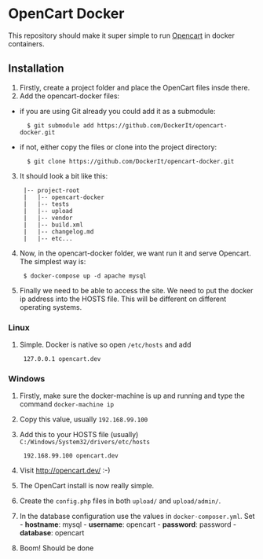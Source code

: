 # OpenCart Docker

This repository should make it super simple to run [Opencart](http://www.opencart.com/) in docker containers.

## Installation
1. Firstly, create a project folder and place the OpenCart files insde there.
2. Add the opencart-docker files:
  - if you are using Git already you could add it as a submodule:
      
          $ git submodule add https://github.com/DockerIt/opencart-docker.git
      
  - if not, either copy the files or clone into the project directory:
      
          $ git clone https://github.com/DockerIt/opencart-docker.git

3. It should look a bit like this:

        |-- project-root
        |   |-- opencart-docker
        |   |-- tests
        |   |-- upload
        |   |-- vendor
        |   |-- build.xml
        |   |-- changelog.md
        |   |-- etc...

4. Now, in the opencart-docker folder, we want run it and serve Opencart. The simplest way is:
        
        $ docker-compose up -d apache mysql
        
5. Finally we need to be able to access the site. We need to put the docker ip address into the HOSTS file.
This will be different on different operating systems.
  ### Linux
  1. Simple. Docker is native so open `/etc/hosts` and add
  
          127.0.0.1 opencart.dev
  
  
  ### Windows
  1. Firstly, make sure the docker-machine is up and running and type the command `docker-machine ip`
  2. Copy this value, usually `192.168.99.100`
  3. Add this to your HOSTS file (usually) `C:/Windows/System32/drivers/etc/hosts`
  
          192.168.99.100 opencart.dev

6. Visit http://opencart.dev/ :-)

7. The OpenCart install is now really simple. 
  1. Create the `config.php` files in both `upload/` and `upload/admin/`.
  2. In the database configuration use the values in `docker-composer.yml`. Set 
    - **hostname**: mysql
    - **username**: opencart
    - **password**: password
    - **database**: opencart
  3. Boom! Should be done
